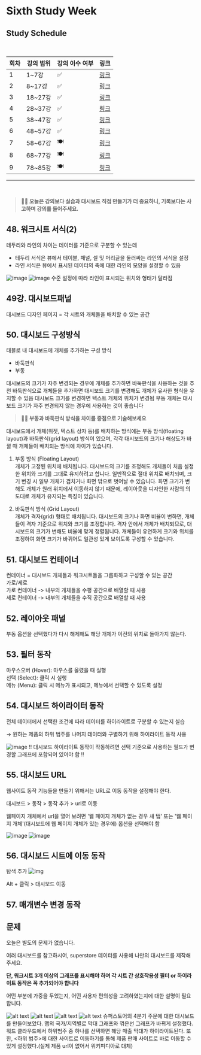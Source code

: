 # Sixth Study Week


## Study Schedule
<br>

| 회차 | 강의 범위   | 강의 이수 여부 | 링크                                                                                                     |
|------|-------------|----------------|--------------------------------------------------------------------------------------------------------|
| 1    | 1~7강       | ✅              | [링크](https://www.youtube.com/watch?v=AXkaUrJs-Ko&list=PL87tgIIryGsa5vdz6MsaOEF8PK-YqK3fz&index=84)    |
| 2    | 8~17강      | ✅              | [링크](https://www.youtube.com/watch?v=AXkaUrJs-Ko&list=PL87tgIIryGsa5vdz6MsaOEF8PK-YqK3fz&index=75)    |
| 3    | 18~27강     | ✅              | [링크](https://www.youtube.com/watch?v=AXkaUrJs-Ko&list=PL87tgIIryGsa5vdz6MsaOEF8PK-YqK3fz&index=65)    |
| 4    | 28~37강     | ✅              | [링크](https://www.youtube.com/watch?v=e6J0Ljd6h44&list=PL87tgIIryGsa5vdz6MsaOEF8PK-YqK3fz&index=55)    |
| 5    | 38~47강     | ✅              | [링크](https://www.youtube.com/watch?v=AXkaUrJs-Ko&list=PL87tgIIryGsa5vdz6MsaOEF8PK-YqK3fz&index=45)    |
| 6    | 48~57강     | ✅              | [링크](https://www.youtube.com/watch?v=AXkaUrJs-Ko&list=PL87tgIIryGsa5vdz6MsaOEF8PK-YqK3fz&index=35)    |
| 7    | 58~67강     | 🍽️             | [링크](https://www.youtube.com/watch?v=AXkaUrJs-Ko&list=PL87tgIIryGsa5vdz6MsaOEF8PK-YqK3fz&index=25)    |
| 8    | 68~77강     | 🍽️             | [링크](https://www.youtube.com/watch?v=AXkaUrJs-Ko&list=PL87tgIIryGsa5vdz6MsaOEF8PK-YqK3fz&index=15)    |
| 9    | 78~85강     | 🍽️             | [링크](https://www.youtube.com/watch?v=AXkaUrJs-Ko&list=PL87tgIIryGsa5vdz6MsaOEF8PK-YqK3fz&index=5)     |
---

<br/>
<!-- 여기까진 그대로 둬 주세요-->

> **🧞‍♀️ 오늘은 강의보다 실습과 대시보드 직접 만들기가 더 중요하니, 기록보다는 사고하며 강의를 들어주세요.**

## 48. 워크시트 서식(2)

<!-- 워크시트에 관해 본 강의에서 알게 된 점을 적어주세요 -->
테두리와 라인의 차이는 데이터를 기준으로 구분할 수 있는데 
- 테두리 서식은 뷰에서 테이블, 패널, 셀 및 머리글을 둘러싸는 라인의 서식을 설정
- 라인 서식은 뷰에서 표시된 데이터의 축에 대한 라인의 모양을 설정할 수 있음

![image](https://github.com/dorxor/DartB-24-2/blob/main/tableau/img/%23%2048.png?raw=true)
![image](https://github.com/dorxor/DartB-24-2/blob/main/tableau/img/%23%2048_2.png?raw=true)
수준 설정에 따라 라인이 표시되는 위치와 형태가 달라짐

## 49강. 대시보드패널

<!-- 대시보드패널 강의에서 알게 된 점을 적어주세요. -->
대시보드 디자인 페이지 = 각 시트와 개체들을 배치할 수 있는 공간

## 50. 대시보드 구성방식

<!-- 알게 된 점을 적고, 아래 질문에 답해보세요 :) -->
태블로 내 대시보드에 개체를 추가하는 구성 방식
- 바둑판식
- 부동

대시보드의 크기가 자주 변경되는 경우에 개체를 추가하면 바둑판식을 사용하는 것을 추천
바둑판식으로 개체들을 추가하면 대시보드 크기를 변경해도 개체가 유사한 형식을 유지할 수 있음
대시보드 크기를 변경하면 텍스트 개체의 위치가 변경됨
부동 개체는 대시보드 크기가 자주 변경되지 않는 경우에 사용하는 것이 좋습니다

> **🧞‍♀️ 부동과 바둑판식 방식을 차이를 중점으로 기술해보세요**

대시보드에서 개체(위젯, 텍스트 상자 등)를 배치하는 방식에는 부동 방식(floating layout)과 바둑판식(grid layout) 방식이 있으며, 각각 대시보드의 크기나 해상도가 바뀔 때 개체들이 배치되는 방식에 차이가 있습니다.

1. 부동 방식 (Floating Layout)\
개체가 고정된 위치에 배치됩니다.
대시보드의 크기를 조정해도 개체들이 처음 설정한 위치와 크기를 그대로 유지하려고 합니다.
일반적으로 절대 위치로 배치되며, 크기 변경 시 일부 개체가 겹치거나 화면 밖으로 벗어날 수 있습니다.
화면 크기가 변해도 개체가 원래 위치에서 이동하지 않기 때문에, 레이아웃을 디자인한 사람의 의도대로 개체가 유지되는 특징이 있습니다.

2. 바둑판식 방식 (Grid Layout)\
개체가 격자(grid) 형태로 배치됩니다.
대시보드의 크기나 화면 비율이 변하면, 개체들이 격자 기준으로 위치와 크기를 조정합니다.
격자 안에서 개체가 배치되므로, 대시보드의 크기가 변해도 비율에 맞게 정렬됩니다.
개체들이 유연하게 크기와 위치를 조정하여 화면 크기가 바뀌어도 일관성 있게 보이도록 구성할 수 있습니다.


## 51. 대시보드 컨테이너
컨테이너 = 대시보드 개체들과 워크시트들을 그룹화하고 구성할 수 있는 공간\
가로/세로\
가로 컨테이너 -> 내부의 개체들을 수평 공간으로 배열할 때 사용\
세로 컨테이너 -> 내부의 개체들을 수직 공간으로 배열할 때 사용

## 52. 레이아웃 패널
부동 옵션을 선택했다가 다시 해제해도 해당 개체가 이전의 위치로 돌아가지 않는다.

## 53. 필터 동작

<!-- 필터 동작에 대해 알게 된 점을 적어주세요 -->
마우스오버 (Hover): 마우스를 올렸을 때 실행\
선택 (Select): 클릭 시 실행\
메뉴 (Menu): 클릭 시 메뉴가 표시되고, 메뉴에서 선택할 수 있도록 설정

## 54. 대시보드 하이라이터 동작

<!-- 하이라이터에 대해 알게 된 점을 적어주세요 -->
전체 데이터에서 선택한 조건에 따라 데이터를 하이라이트로 구분할 수 있는지 실습

→ 원하는 제품의 하위 범주를 나머지 데이터와 구별하기 위해 하이라이트 동작 사용

![image](https://github.com/dorxor/DartB-24-2/blob/main/tableau/img/%23%2054.png?raw=true)
!! 대시보드 하이라이트 동작이 작동하려면 선택 기준으로 사용하는 필드가 변경할 그래프에 포함되어 있어야 함 !!

## 55. 대시보드 URL

<!-- URL에 대해 알게 된 점을 적어주세요 -->
웹사이트 동작 기능들을 만들기 위해서는 URL로 이동 동작을 설정해야 한다.

대시보드 > 동작 > 동작 추가 > url로 이동

웹페이지 개체에서 url을 열어 보려면 '웹 페이지 개체가 없는 경우 새 탭' 또는 '웹 페이지 개체'(대시보드에 웹 페이지 개체가 있는 경우에) 옵션을 선택해야 함

![image](https://github.com/dorxor/DartB-24-2/blob/main/tableau/img/%23%2055_1.png?raw=true)
![image](https://github.com/dorxor/DartB-24-2/blob/main/tableau/img/%23%2055_2.png?raw=true)

## 56. 대시보드 시트에 이동 동작

<!-- 대시보드 시트에 이동에 대해 알게 된 점을 적어주세요!-->
탐색 추가
![img](https://github.com/dorxor/DartB-24-2/blob/main/tableau/img/%23%2056.png?raw=true)

Alt + 클릭 > 대시보드 이동

## 57. 매개변수 변경 동작

<!-- 매개변수 변경 동작에 대해 알게 된 점을 적어주세요!-->


## 문제

오늘은 별도의 문제가 없습니다. 

여러 대시보드를 참고하시어, superstore 데이터를 사용해 나만의 대시보드를 제작해주세요.

**단, 워크시트 3개 이상의 그래프를 표시해야 하며 각 시트 간 상호작용성 필터 or 하이라이트 동작은 꼭 추가되어야 합니다**

어떤 부분에 가중을 두었는지, 어떤 사용자 편의성을 고려하였는지에 대한 설명이 필요합니다.

![alt text](image-44.png)
![alt text](image-45.png)
![alt text](image-46.png)
![alt text](image-47.png)
슈퍼스토어의 4분기 주문에 대한 대시보드를 만들어보았다. 맵의 국가/지역별로 막대 그래프와 꺾은선 그래프가 바뀌게 설정했다. \
워드 클라우드에서 하위범주 중 하나를 선택하면 해당 매출 막대가 하이라이트된다. 또한, <하위 범주>에 대한 사이트로 이동하기를 통해 제품 판매 사이트로 바로 이동할 수 있게 설정했다.(실제 제품 url이 없어서 위키피디아로 대체)
